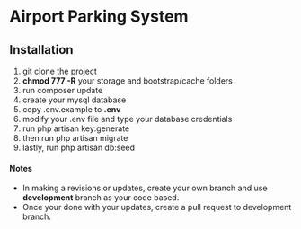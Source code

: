 # Airport Parking System

## Installation
1. git clone the project
2. __chmod 777 -R__ your storage and bootstrap/cache folders
3. run composer update
4. create your mysql database
5. copy .env.example to __.env__
6. modify your .env file and type your database credentials
7. run php artisan key:generate
8. then run php artisan migrate
9. lastly, run php artisan db:seed

#### Notes
- In making a revisions or updates, create your own branch and use __development__ branch as your code based.
- Once your done with your updates, create a pull request to development branch.